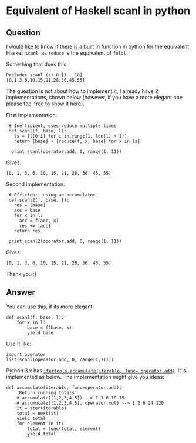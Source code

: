 
# Equivalent of Haskell scanl in python

## Question
        
I would like to know if there is a built in function in python for the equivalent Haskell `scanl`, as `reduce` is the equivalent of `foldl`.

Something that does this:

    Prelude> scanl (+) 0 [1 ..10]
    [0,1,3,6,10,15,21,28,36,45,55]
    

The question is not about how to implement it, I already have 2 implementations, shown below (however, if you have a more elegant one please feel free to show it here).

First implementation:

     # Inefficient, uses reduce multiple times
     def scanl(f, base, l):
       ls = [l[0:i] for i in range(1, len(l) + 1)]
       return [base] + [reduce(f, x, base) for x in ls]
    
      print scanl(operator.add, 0, range(1, 11))
    

Gives:

    [0, 1, 3, 6, 10, 15, 21, 28, 36, 45, 55]
    

Second implementation:

     # Efficient, using an accumulator
     def scanl2(f, base, l):
       res = [base]
       acc = base
       for x in l:
         acc = f(acc, x)
         res += [acc]
       return res
    
     print scanl2(operator.add, 0, range(1, 11))
    

Gives:

    [0, 1, 3, 6, 10, 15, 21, 28, 36, 45, 55]
    

Thank you :)

## Answer
        
You can use this, if its more elegant:

    def scanl(f, base, l):
        for x in l:
            base = f(base, x)
            yield base
    

Use it like:

    import operator
    list(scanl(operator.add, 0, range(1,11)))
    

Python 3.x has [`itertools.accumulate(iterable, func= operator.add)`](http://docs.python.org/3/library/itertools.html#itertools.accumulate). It is implemented as below. The implementation might give you ideas:

    def accumulate(iterable, func=operator.add):
        'Return running totals'
        # accumulate([1,2,3,4,5]) --> 1 3 6 10 15
        # accumulate([1,2,3,4,5], operator.mul) --> 1 2 6 24 120
        it = iter(iterable)
        total = next(it)
        yield total
        for element in it:
            total = func(total, element)
            yield total
